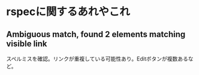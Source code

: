 # rspecに関するあれやこれ

## Ambiguous match, found 2 elements matching visible link

スペルミスを確認。リンクが重複している可能性あり。Editボタンが複数あるなど。
